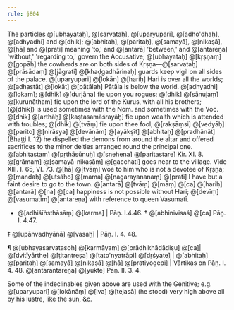 ```yaml
---
rule: §804
---
```


The particles @[ubhayataḥ], @[sarvataḥ], @[uparyupari], @[adho'dhaḥ], @[adhyadhi] and @[dhik]; @[abhitaḥ], @[paritaḥ], @[samayā], @[nikaṣā], @[hā] and @[prati] meaning 'to,' and @[antarā] 'between,' and @[antareṇa] 'without,' 'regarding to,' govern the Accusative; @[ubhayataḥ] @[kṛṣṇaṃ] @[gopāḥ] the cowherds are on both sides of Kṛṣṇa—@[sarvataḥ] @[prāsādaṃ] @[jāgrati] @[khaḍgadhāriṇaḥ] guards keep vigil on all sides of the palace. @[uparyupari] @[lokān] @[hariḥ] Hari is over all the worlds; @[adhastāt] @[lokāt] @[pātālaḥ] Pātāla is below the world. @[adhyadhi] @[lokam]; @[dhik] @[durjāna] fie upon you rogues; @[dhik] @[sānujaṃ] @[kurunātham] fie upon the lord of the Kurus, with all his brothers; (@[dhik]) is used sometimes with the Nom. and sometimes with the Voc. @[dhik] @[arthāḥ] @[kaṣṭasamāśrayāḥ] fie upon wealth which is attended with troubles; @[dhik] @[tvāṃ] fie upon thee fool; @[rakṣāṃsi] @[vedyāḥ] @[parito] @[nirāsya] @[devānām] @[ayākṣīt] @[abhitaḥ] @[pradhānāt] (Bhaṭṭi I. 12) he dispelled the demons from around the altar and offered sacrifices to the minor deities arranged round the principal one. @[abhitastam] @[pṛthāsūnuḥ] @[snehena] @[paritastare] Kir. XI. 8. @[grāmaṃ] @[samayā-nikaṣāṃ] @[gacchati] goes near to the village. Vide XIII. I. 65, VI. 73. @[hā] @[tvāṃ] woe to him who is not a devotee of Kṛṣṇa; @[mandaḥ] @[utsāho] @[mama] @[nagarayananaṃ] @[prati] I have but a faint desire to go to the town. @[antarā] @[tvāṃ] @[māṃ] @[ca] @[hariḥ] @[antarā] @[na] @[ca] happiness is not possible without Hari; @[devīṃ] @[vasumatīm] @[antareṇa] with reference to queen Vasumatī.

- @[adhiśīṅsthāsāṃ] @[karma] | Pāṇ. I.4.46. † @[abhinivisaś] @[ca] Pāṇ. I. 4.47.

‡ @[upānvadhyāṅā] @[vasaḥ] | Pāṇ. I. 4. 48.

¶ @[ubhayasarvatasoḥ] @[karmāyaṃ] @[prādhikhādādiṣu] @[ca]| @[dvitīyārthe] @[ṭitantreṣa] @[tato'nyatrāpi] @[dṛśyate] | @[abhitaḥ] @[paritaḥ] @[samayā] @[nikaṣā] @[hā] @[pratiyogepi] | Vārtikas on Pāṇ. I. 4. 48. @[antarāntareṇa] @[yukte] Pāṇ. II. 3. 4.

Some of the indeclinables given above are used with the Genitive; e.g. @[uparyupari] @[lokānāṃ] @[iva] @[tejasā] (he stood) very high above all by his lustre, like the sun, &c.